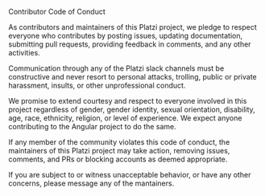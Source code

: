 Contributor Code of Conduct

As contributors and maintainers of this Platzi project, we pledge to respect everyone who contributes by posting issues, updating documentation, submitting pull requests, providing feedback in comments, and any other activities.

Communication through any of the Platzi slack channels  must be constructive and never resort to personal attacks, trolling, public or private harassment, insults, or other unprofessional conduct.

We promise to extend courtesy and respect to everyone involved in this project regardless of gender, gender identity, sexual orientation, disability, age, race, ethnicity, religion, or level of experience. We expect anyone contributing to the Angular project to do the same.

If any member of the community violates this code of conduct, the maintainers of this Platzi project may take action, removing issues, comments, and PRs or blocking accounts as deemed appropriate.

If you are subject to or witness unacceptable behavior, or have any other concerns, please message any of the mantainers.